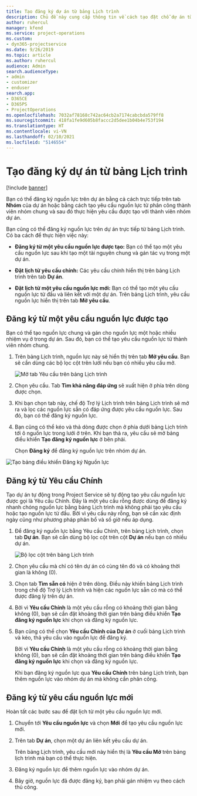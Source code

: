 ```yaml
---
title: Tạo đăng ký dự án từ bảng Lịch trình
description: Chủ đề này cung cấp thông tin về cách tạo đặt chỗ dự án từ bảng lịch trình.
author: ruhercul
manager: kfend
ms.service: project-operations
ms.custom:
- dyn365-projectservice
ms.date: 9/26/2019
ms.topic: article
ms.author: ruhercul
audience: Admin
search.audienceType:
- admin
- customizer
- enduser
search.app:
- D365CE
- D365PS
- ProjectOperations
ms.openlocfilehash: 7032af78168c742ac64cb2a7174cabcbda579ff8
ms.sourcegitcommit: 418fa1fe9d605b8faccc2d5dee1b04b4e753f194
ms.translationtype: HT
ms.contentlocale: vi-VN
ms.lasthandoff: 02/10/2021
ms.locfileid: "5146554"
---
```

# <a name="create-a-project-booking-from-the-schedule-board"></a>Tạo đăng ký dự án từ bảng Lịch trình

[!include [banner](../includes/psa-now-project-operations.md)]

Bạn có thể đăng ký nguồn lực trên dự án bằng cả cách trực tiếp trên tab **Nhóm** của dự án hoặc bằng cách tạo yêu cầu nguồn lực từ phân công thành viên nhóm chung và sau đó thực hiện yêu cầu được tạo với thành viên nhóm dự án.

Bạn cũng có thể đăng ký nguồn lực trên dự án trực tiếp từ bảng Lịch trình. Có ba cách để thực hiện việc này:

- **Đăng ký từ một yêu cầu nguồn lực được tạo:** Bạn có thể tạo một yêu cầu nguồn lực sau khi tạo một tài nguyên chung và gán tác vụ trong một dự án.

- **Đặt lịch từ yêu cầu chính:** Các yêu cầu chính hiển thị trên bảng Lịch trình trên tab **Dự án**. 

- **Đặt lịch từ một yêu cầu nguồn lực mới:** Bạn có thể tạo một yêu cầu nguồn lực từ đầu và liên kết với một dự án. Trên bảng Lịch trình, yêu cầu nguồn lực hiển thị trên tab **Mở yêu cầu**.

## <a name="book-from-a-generated-resource-requirement"></a>Đăng ký từ một yêu cầu nguồn lực được tạo

Bạn có thể tạo nguồn lực chung và gán cho nguồn lực một hoặc nhiều nhiệm vụ ở trong dự án. Sau đó, bạn có thể tạo yêu cầu nguồn lực từ thành viên nhóm chung. 

1.  Trên bảng Lịch trình, nguồn lực này sẽ hiển thị trên tab **Mở yêu cầu**. Bạn sẽ cần dùng các bộ lọc cột trên lưới nếu bạn có nhiều yêu cầu mở. 

    ![Mở tab Yêu cầu trên bảng Lịch trình](media/FAQ-Project-Booking-Schedule-Board-1.png "Ảnh chụp màn hình khi đăng ký và bảng phân công")

2. Chọn yêu cầu. Tab **Tìm khả năng đáp ứng** sẽ xuất hiện ở phía trên dòng được chọn.
 
3. Khi bạn chọn tab này, chế độ Trợ lý Lịch trình trên bảng Lịch trình sẽ mở ra và lọc các nguồn lực sẵn có đáp ứng được yêu cầu nguồn lực. Sau đó, bạn có thể đăng ký nguồn lực.

4. Bạn cũng có thể kéo và thả dòng được chọn ở phía dưới bảng Lịch trình tới ô nguồn lực trong lưới ở trên. Khi bạn thả ra, yêu cầu sẽ mở bảng điều khiển **Tạo đăng ký nguồn lực** ở bên phải.

    Chọn **Đăng ký** để đăng ký nguồn lực trên nhóm dự án.

![Tạo bảng điều khiển Đăng ký Nguồn lực](media/FAQ-Project-Booking-Schedule-Board-6.png "")
 

## <a name="book-from-the-primary-requirement"></a>Đăng ký từ Yêu cầu Chính

Tạo dự án tự động trong Project Service sẽ tự động tạo yêu cầu nguồn lực được gọi là Yêu cầu Chính. Đây là một yêu cầu rỗng được dùng để đăng ký nhanh chóng nguồn lực bằng bảng Lịch trình mà không phải tạo yêu cầu hoặc tạo nguồn lực từ đầu. Bởi vì yêu cầu này rỗng, bạn sẽ cần xác định ngày cũng như phương pháp phân bổ và số giờ nếu áp dụng. 

1. Để đăng ký nguồn lực bằng Yêu cầu Chính, trên bảng Lịch trình, chọn tab **Dự án**. Bạn sẽ cần dùng bộ lọc cột trên cột **Dự án** nếu bạn có nhiều dự án.

   ![Bộ lọc cột trên bảng Lịch trình](media/FAQ-Project-Booking-Schedule-Board-2.png "Ảnh chụp màn hình khi đăng ký và bảng phân công")

2. Chọn yêu cầu mà chỉ có tên dự án có cùng tên đó và có khoảng thời gian là không (0).

3. Chọn tab **Tìm sẵn có** hiện ở trên dòng. Điều này khiến bảng Lịch trình trong chế độ Trợ lý Lịch trình và hiện các nguồn lực sẵn có mà có thể được đăng lý trên dự án.

4. Bởi vì **Yêu cầu Chính** là một yêu cầu rỗng có khoảng thời gian bằng không (0), bạn sẽ cần đặt khoảng thời gian trên bảng điều khiển **Tạo đăng ký nguồn lực** khi chọn và đăng ký nguồn lực.

5. Bạn cũng có thể chọn **Yêu cầu Chính của Dự án** ở cuối bảng Lịch trình và kéo, thả yêu cầu vào nguồn lực để đăng ký.
 
    Bởi vì **Yêu cầu Chính** là một yêu cầu rỗng có khoảng thời gian bằng không (0), bạn sẽ cần đặt khoảng thời gian trên bảng điều khiển **Tạo đăng ký nguồn lực** khi chọn và đăng ký nguồn lực.
 
    Khi bạn đăng ký nguồn lực qua **Yêu cầu Chính** trên bảng Lịch trình, bạn thêm nguồn lực vào nhóm dự án mà không cần phân công.
 
## <a name="book-from-a-new-resource-requirement"></a>Đăng ký từ yêu cầu nguồn lực mới
Hoàn tất các bước sau để đặt lịch từ một yêu cầu nguồn lực mới. 

1. Chuyển tới **Yêu cầu nguồn lực** và chọn **Mới** để tạo yêu cầu nguồn lực mới.

2. Trên tab **Dự án**, chọn một dự án liên kết yêu cầu dự án.
 
    Trên bảng Lịch trình, yêu cầu mới này hiển thị là **Yêu cầu Mở** trên bảng lịch trình mà bạn có thể thực hiện.

3. Đăng ký nguồn lực để thêm nguồn lực vào nhóm dự án.

4. Bây giờ, nguồn lực đã được đăng ký, bạn phải gán nhiệm vụ theo cách thủ công.

